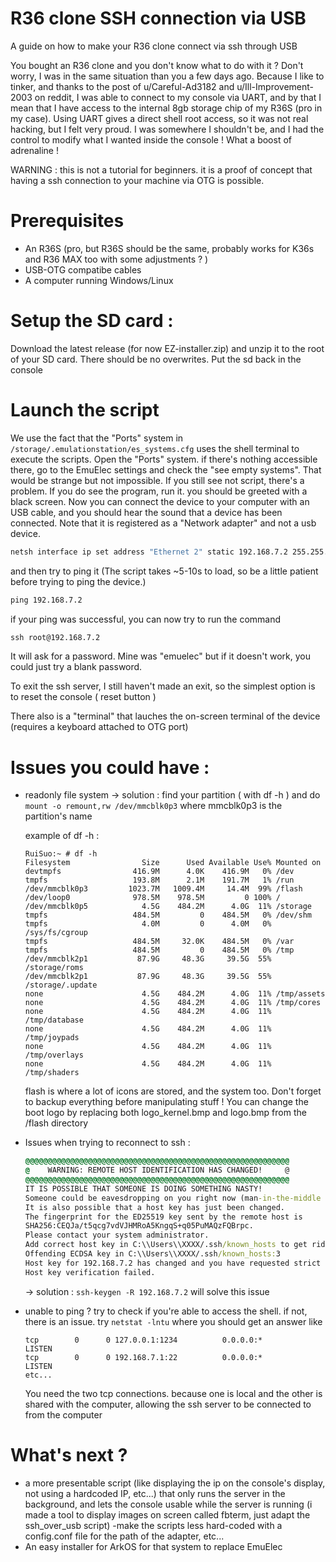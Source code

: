 # R36 clone SSH connection via USB
A guide on how to make your R36 clone connect via ssh through USB

You bought an R36 clone and you don't know what to do with it ? Don't worry, I was in the same situation than you a few days ago. 
Because I like to tinker, and thanks to the post of u/Careful-Ad3182 and u/Ill-Improvement-2003 on reddit, I was able to connect to my console via UART, and by that I mean that I have access to the internal 8gb storage chip of my R36S (pro in my case). Using UART gives a direct shell root access, so it was not real hacking, but I felt very proud. I was somewhere I shouldn't be, and I had the control to modify what I wanted inside the console ! What a boost of adrenaline ! 

WARNING : this is not a tutorial for beginners. it is a proof of concept that having a ssh connection to your machine via OTG is possible.


# Prerequisites
- An R36S (pro, but R36S should be the same, probably works for K36s and R36 MAX too with some adjustments ? )
- USB-OTG compatibe cables
- A computer running Windows/Linux

# Setup the SD card : 
Download the latest release (for now EZ-installer.zip) and unzip it to the root of your SD card. There should be no overwrites. Put the sd back in the console

# Launch the script
We use the fact that the "Ports" system in ` /storage/.emulationstation/es_systems.cfg ` uses the shell terminal to execute the scripts.
Open the "Ports" system. if there's nothing accessible there, go to the EmuElec settings and check the "see empty systems". That would be strange but not impossible. If you still see not script, there's a problem. If you do see the program, run it. you should be greeted with a black screen. Now you can connect the device to your computer with an USB cable, and you should hear the sound that a device has been connected. Note that it is registered as a "Network adapter" and not a usb device. 

```cmd
netsh interface ip set address "Ethernet 2" static 192.168.7.2 255.255.255.0
```

and then try to ping it
(The script takes ~5-10s to load, so be a little patient before trying to ping the device.)

```cmd
ping 192.168.7.2
```
if your ping was successful, you can now try to run the command
```cmd
ssh root@192.168.7.2
```

It will ask for a password. Mine was "emuelec" but if it doesn't work, you could just try a blank password. 

To exit the ssh server, I still haven't made an exit, so the simplest option is to reset the console ( reset button )

There also is a "terminal" that lauches the on-screen terminal of the device (requires a keyboard attached to OTG port)

# Issues you could have :
- readonly file system
  -> solution : find your partition ( with df -h ) and do
  `mount -o remount,rw /dev/mmcblk0p3`
  where mmcblk0p3 is the partition's name

  example of df -h :
  ```shell
  RuiSuo:~ # df -h
  Filesystem                Size      Used Available Use% Mounted on
  devtmpfs                416.9M      4.0K    416.9M   0% /dev
  tmpfs                   193.8M      2.1M    191.7M   1% /run
  /dev/mmcblk0p3         1023.7M   1009.4M     14.4M  99% /flash
  /dev/loop0              978.5M    978.5M         0 100% /
  /dev/mmcblk0p5            4.5G    484.2M      4.0G  11% /storage 
  tmpfs                   484.5M         0    484.5M   0% /dev/shm
  tmpfs                     4.0M         0      4.0M   0% /sys/fs/cgroup
  tmpfs                   484.5M     32.0K    484.5M   0% /var
  tmpfs                   484.5M         0    484.5M   0% /tmp
  /dev/mmcblk2p1           87.9G     48.3G     39.5G  55% /storage/roms
  /dev/mmcblk2p1           87.9G     48.3G     39.5G  55% /storage/.update
  none                      4.5G    484.2M      4.0G  11% /tmp/assets
  none                      4.5G    484.2M      4.0G  11% /tmp/cores
  none                      4.5G    484.2M      4.0G  11% /tmp/database
  none                      4.5G    484.2M      4.0G  11% /tmp/joypads
  none                      4.5G    484.2M      4.0G  11% /tmp/overlays
  none                      4.5G    484.2M      4.0G  11% /tmp/shaders
  ```
  
  flash is where a lot of icons are stored, and the system too. Don't forget to backup everything before manipulating stuff ! 
  You can change the boot logo by replacing both logo_kernel.bmp and logo.bmp from the /flash directory

- Issues when trying to reconnect to ssh :
  ```cmd
  @@@@@@@@@@@@@@@@@@@@@@@@@@@@@@@@@@@@@@@@@@@@@@@@@@@@@@@@@@@
  @    WARNING: REMOTE HOST IDENTIFICATION HAS CHANGED!     @
  @@@@@@@@@@@@@@@@@@@@@@@@@@@@@@@@@@@@@@@@@@@@@@@@@@@@@@@@@@@
  IT IS POSSIBLE THAT SOMEONE IS DOING SOMETHING NASTY!
  Someone could be eavesdropping on you right now (man-in-the-middle attack)!
  It is also possible that a host key has just been changed.
  The fingerprint for the ED25519 key sent by the remote host is
  SHA256:CEQJa/t5qcg7vdVJHMRoA5KngqS+q05PuMAQzFQBrpc.
  Please contact your system administrator.
  Add correct host key in C:\\Users\\XXXX/.ssh/known_hosts to get rid of this message.
  Offending ECDSA key in C:\\Users\\XXXX/.ssh/known_hosts:3
  Host key for 192.168.7.2 has changed and you have requested strict checking.
  Host key verification failed.

  ```
  -> solution : `ssh-keygen -R 192.168.7.2` will solve this issue

- unable to ping ?
    try to check if you're able to access the shell. if not, there is an issue. try
    `netstat -lntu`
  where you should get an answer like
  ```
  tcp        0      0 127.0.0.1:1234          0.0.0.0:*               LISTEN
  tcp        0      0 192.168.7.1:22          0.0.0.0:*               LISTEN
  etc...
  ```
  You need the two tcp connections. because one is local and the other is shared with the computer, allowing the ssh server to be connected to from the computer



# What's next ? 
- a more presentable script (like displaying the ip on the console's display, not using a hardcoded IP, etc...) that only runs the server in the background, and lets the console usable while the server is running (i made a tool to display images on screen called fbterm, just adapt the ssh_over_usb script)
-make the scripts less hard-coded with a config.conf file for the path of the adapter, etc... 
- An easy installer for ArkOS for that system to replace EmuElec
